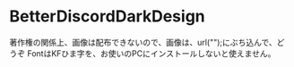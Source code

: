 # BetterDiscordDarkDesign
著作権の関係上、画像は配布できないので、画像は、url("");にぶち込んで、どうぞ
FontはKFひま字を、お使いのPCにインストールしないと使えません。
